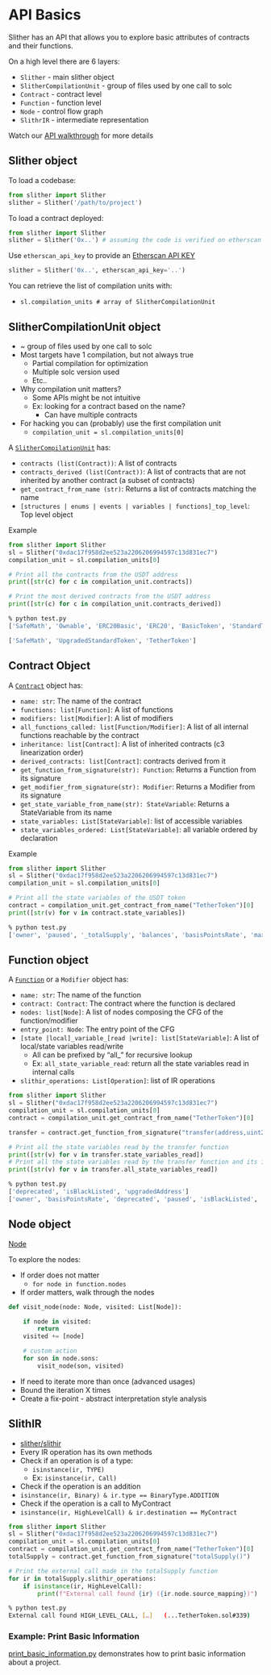 # API Basics

Slither has an API that allows you to explore basic attributes of contracts and their functions.

On a high level there are 6 layers:
- `Slither` - main slither object
- `SlitherCompilationUnit` - group of files used by one call to solc
- `Contract` - contract level
- `Function` - function level
- `Node` - control flow graph
- `SlithrIR` - intermediate representation

Watch our [API walkthrough](https://www.youtube.com/watch?v=Ijf0pellvgw) for more details

## Slither object

To load a codebase:

```python
from slither import Slither
slither = Slither('/path/to/project')
```

To load a contract deployed:

```python
from slither import Slither
slither = Slither('0x..') # assuming the code is verified on etherscan
```

Use `etherscan_api_key` to provide an [Etherscan API KEY](https://docs.etherscan.io/getting-started/viewing-api-usage-statistics)
```python
slither = Slither('0x..', etherscan_api_key='..') 
```

You can retrieve the list of compilation units with:
- `sl.compilation_units # array of SlitherCompilationUnit`


## SlitherCompilationUnit object
- ~ group of files used by one call to solc
- Most targets have 1 compilation, but not always true
  - Partial compilation for optimization
  - Multiple solc version used
  - Etc..
- Why compilation unit matters?
  - Some APIs might be not intuitive 
  - Ex: looking for a contract based on the name?
    - Can have multiple contracts
- For hacking you can (probably) use the first compilation unit
  - `compilation_unit = sl.compilation_units[0]`


A [`SlitherCompilationUnit`](https://github.com/crytic/slither/blob/master/slither/core/compilation_unit.py) has:

- `contracts (list(Contract))`: A list of contracts
- `contracts_derived (list(Contract))`: A list of contracts that are not inherited by another contract (a subset of contracts)
- `get_contract_from_name (str)`: Returns a list of contracts matching the name
- `[structures | enums | events | variables | functions]_top_level`: Top level object

Example
```python
from slither import Slither
sl = Slither("0xdac17f958d2ee523a2206206994597c13d831ec7")
compilation_unit = sl.compilation_units[0]

# Print all the contracts from the USDT address
print([str(c) for c in compilation_unit.contracts])

# Print the most derived contracts from the USDT address
print([str(c) for c in compilation_unit.contracts_derived])
```
```bash
% python test.py
['SafeMath', 'Ownable', 'ERC20Basic', 'ERC20', 'BasicToken', 'StandardToken', 'Pausable', 'BlackList', 'UpgradedStandardToken', 'TetherToken']

['SafeMath', 'UpgradedStandardToken', 'TetherToken']
```

## Contract Object
A [`Contract`](https://github.com/crytic/slither/blob/master/slither/core/declarations/contract.py) object has:

- `name: str`: The name of the contract
- `functions: list[Function]`: A list of functions
- `modifiers: list[Modifier]`: A list of modifiers
- `all_functions_called: list[Function/Modifier]`: A list of all internal functions reachable by the contract
- `inheritance: list[Contract]`: A list of inherited contracts (c3 linearization order)
- `derived_contracts: list[Contract]`: contracts derived from it
- `get_function_from_signature(str): Function`: Returns a Function from its signature
- `get_modifier_from_signature(str): Modifier`: Returns a Modifier from its signature
- `get_state_variable_from_name(str): StateVariable`: Returns a StateVariable from its name
- `state_variables: List[StateVariable]`: list of accessible variables
- `state_variables_ordered: List[StateVariable]`: all variable ordered by declaration

Example
```python
from slither import Slither
sl = Slither("0xdac17f958d2ee523a2206206994597c13d831ec7")
compilation_unit = sl.compilation_units[0] 

# Print all the state variables of the USDT token
contract = compilation_unit.get_contract_from_name("TetherToken")[0]
print([str(v) for v in contract.state_variables])
```

```bash
% python test.py
['owner', 'paused', '_totalSupply', 'balances', 'basisPointsRate', 'maximumFee', 'allowed', 'MAX_UINT', 'isBlackListed', 'name', 'symbol', 'decimals', 'upgradedAddress', 'deprecated']
```

## Function object

A [`Function`](https://github.com/crytic/slither/blob/master/slither/core/declarations/function.py) or a `Modifier` object has:

- `name: str`: The name of the function
- `contract: Contract`: The contract where the function is declared
- `nodes: list[Node]`: A list of nodes composing the CFG of the function/modifier
- `entry_point: Node`: The entry point of the CFG
- `[state |local]_variable_[read |write]: list[StateVariable]`: A list of local/state variables read/write
   - All can be prefixed by “all_” for recursive lookup
   - Ex: `all_state_variable_read`: return all the state variables read in internal calls
- `slithir_operations: List[Operation]`: list of IR operations

```python
from slither import Slither
sl = Slither("0xdac17f958d2ee523a2206206994597c13d831ec7")
compilation_unit = sl.compilation_units[0]
contract = compilation_unit.get_contract_from_name("TetherToken")[0]

transfer = contract.get_function_from_signature("transfer(address,uint256)")

# Print all the state variables read by the transfer function 
print([str(v) for v in transfer.state_variables_read])
# Print all the state variables read by the transfer function and its internal calls
print([str(v) for v in transfer.all_state_variables_read])
```

```bash
% python test.py
['deprecated', 'isBlackListed', 'upgradedAddress']
['owner', 'basisPointsRate', 'deprecated', 'paused', 'isBlackListed', 'maximumFee', 'upgradedAddress', 'balances']
```

## Node object
[Node](https://github.com/crytic/slither/blob/master/slither/core/cfg/node.py)

To explore the nodes:
- If order does not matter
  - `for node in function.nodes`
- If order matters, walk through the nodes
```python
def visit_node(node: Node, visited: List[Node]):

    if node in visited:
        return
    visited += [node]

    # custom action
    for son in node.sons:
        visit_node(son, visited)
```
- If need to iterate more than once (advanced usages)
 -  Bound the iteration X times
 -  Create a fix-point - abstract interpretation style analysis


## SlithIR
- [slither/slithir](https://github.com/crytic/slither/tree/master/slither/slithir)
- Every IR operation has its own methods
- Check if an operation is of a type:
  - `isinstance(ir, TYPE)`
  - Ex: `isinstance(ir, Call)`
- Check if the operation is an addition
 - `isinstance(ir, Binary) & ir.type == BinaryType.ADDITION`
- Check if the operation is a call to MyContract
 - `isinstance(ir, HighLevelCall) & ir.destination == MyContract`

```python
from slither import Slither
sl = Slither("0xdac17f958d2ee523a2206206994597c13d831ec7")
compilation_unit = sl.compilation_units[0]
contract = compilation_unit.get_contract_from_name("TetherToken")[0]
totalSupply = contract.get_function_from_signature("totalSupply()")

# Print the external call made in the totalSupply function
for ir in totalSupply.slithir_operations:
    if isinstance(ir, HighLevelCall):
        print(f"External call found {ir} ({ir.node.source_mapping})")
```

```bash
% python test.py
External call found HIGH_LEVEL_CALL, […]   (...TetherToken.sol#339)
```

### Example: Print Basic Information

[print_basic_information.py](https://github.com/crytic/building-secure-contracts/tree/master/program-analysis/slither/examples/print_basic_information.py) demonstrates how to print basic information about a project.
